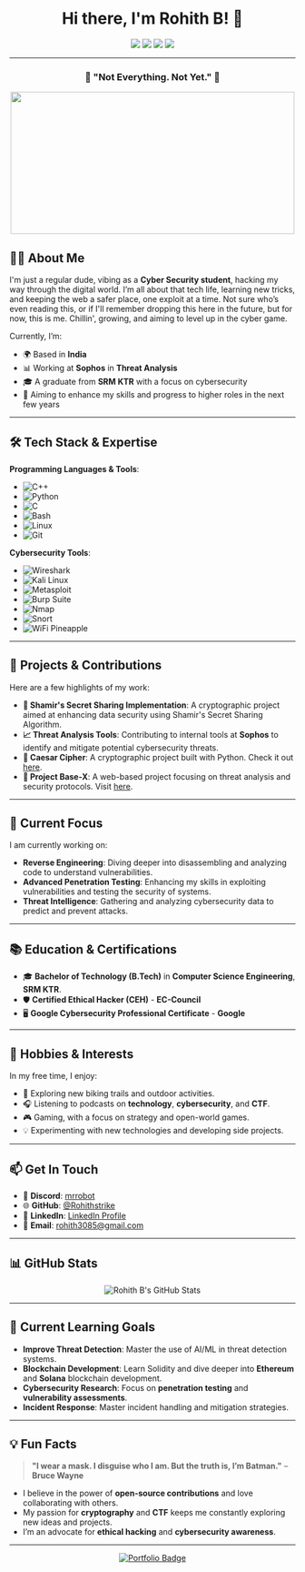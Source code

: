 <h1 align="center">Hi there, I'm Rohith B! 👋</h1>

<p align="center">
  <img src="https://img.shields.io/badge/Developer-💻-purple" />
  <img src="https://img.shields.io/badge/Cyber_Security-🛡️-blueviolet" />
  <img src="https://img.shields.io/badge/Status-Active-green" />
  <img src="https://img.shields.io/badge/Location-India-lightgrey" />
</p>

---

<div align="center">
  <h3>🦇 "Not Everything. Not Yet." 🦇</h3>
  <img src="https://giffiles.alphacoders.com/220/220245.gif" width="500" height="250" />
</div>



## 👨‍💻 About Me
I'm just a regular dude, vibing as a **Cyber Security student**, hacking my way through the digital world. I’m all about that tech life, learning new tricks, and keeping the web a safer place, one exploit at a time. Not sure who’s even reading this, or if I'll remember dropping this here in the future, but for now, this is me. Chillin', growing, and aiming to level up in the cyber game.

Currently, I’m:
- 🌍 Based in **India**
- 📊 Working at **Sophos** in **Threat Analysis**
- 🎓 A graduate from **SRM KTR** with a focus on cybersecurity
- 🎯 Aiming to enhance my skills and progress to higher roles in the next few years

---

## 🛠 Tech Stack & Expertise

**Programming Languages & Tools**:
- ![C++](https://img.shields.io/badge/-C++-00599C?logo=c%2B%2B&logoColor=white)
- ![Python](https://img.shields.io/badge/-Python-3776AB?logo=python&logoColor=white)
- ![C](https://img.shields.io/badge/-C-00599C?logo=c&logoColor=white)
- ![Bash](https://img.shields.io/badge/-Bash-4EAA25?logo=gnu-bash&logoColor=white)
- ![Linux](https://img.shields.io/badge/-Linux-FCC624?logo=linux&logoColor=black)
- ![Git](https://img.shields.io/badge/-Git-F05032?logo=git&logoColor=white)

**Cybersecurity Tools**:
- ![Wireshark](https://img.shields.io/badge/Wireshark-1676C5?logo=wireshark&logoColor=white)
- ![Kali Linux](https://img.shields.io/badge/Kali_Linux-557C99?logo=kali-linux&logoColor=white)
- ![Metasploit](https://img.shields.io/badge/Metasploit-4E4D45?logo=metasploit&logoColor=white)
- ![Burp Suite](https://img.shields.io/badge/Burp_Suite-6E8B3B?logo=burpsuite&logoColor=white)
- ![Nmap](https://img.shields.io/badge/Nmap-00A1D6?logo=nmap&logoColor=white)
- ![Snort](https://img.shields.io/badge/Snort-CC0000?logo=snort&logoColor=white)
- ![WiFi Pineapple](https://img.shields.io/badge/WiFi_Pineapple-003D7C?logo=wifi&logoColor=white)

---

## 🚀 Projects & Contributions
Here are a few highlights of my work:
- **🔐 Shamir's Secret Sharing Implementation**: A cryptographic project aimed at enhancing data security using Shamir's Secret Sharing Algorithm.
- **📈 Threat Analysis Tools**: Contributing to internal tools at **Sophos** to identify and mitigate potential cybersecurity threats.
- **🔐 Caesar Cipher**: A cryptographic project built with Python. Check it out [here](https://rohithstrike.github.io/Caesar-Cipher/).
- **🚀 Project Base-X**: A web-based project focusing on threat analysis and security protocols. Visit [here](https://project-base-x.onrender.com/).

---

## 🎯 Current Focus

I am currently working on:
- **Reverse Engineering**: Diving deeper into disassembling and analyzing code to understand vulnerabilities.
- **Advanced Penetration Testing**: Enhancing my skills in exploiting vulnerabilities and testing the security of systems.
- **Threat Intelligence**: Gathering and analyzing cybersecurity data to predict and prevent attacks.

---

## 📚 Education & Certifications
- 🎓 **Bachelor of Technology (B.Tech)** in **Computer Science Engineering**, **SRM KTR**.
- 🛡️ **Certified Ethical Hacker (CEH)** - **EC-Council**
- 🖥️ **Google Cybersecurity Professional Certificate** - **Google**

---

## 🎨 Hobbies & Interests
In my free time, I enjoy:
- 🚴 Exploring new biking trails and outdoor activities.
- 🎧 Listening to podcasts on **technology**, **cybersecurity**, and **CTF**.
- 🎮 Gaming, with a focus on strategy and open-world games.
- 💡 Experimenting with new technologies and developing side projects.

---

## 📫 Get In Touch

- 💬 **Discord**: [mrrobot](https://discord.com/users/8148935208)
- 🌐 **GitHub**: [@Rohithstrike](https://github.com/Rohithstrike)
- 💼 **LinkedIn**: [LinkedIn Profile](https://www.linkedin.com/in/rohith5803/)
- 📧 **Email**: rohith3085@gmail.com

---

## 📊 GitHub Stats

<p align="center">
  <img src="https://github-readme-stats.vercel.app/api?username=Rohithstrike&show_icons=true&theme=radical&hide_title=true" alt="Rohith B's GitHub Stats" />
</p>

---

## 🌱 Current Learning Goals

- **Improve Threat Detection**: Master the use of AI/ML in threat detection systems.
- **Blockchain Development**: Learn Solidity and dive deeper into **Ethereum** and **Solana** blockchain development.
- **Cybersecurity Research**: Focus on **penetration testing** and **vulnerability assessments**.
- **Incident Response**: Master incident handling and mitigation strategies.

---

## 💡 Fun Facts

> **"I wear a mask. I disguise who I am. But the truth is, I’m Batman."** – **Bruce Wayne**  
- I believe in the power of **open-source contributions** and love collaborating with others.
- My passion for **cryptography** and **CTF** keeps me constantly exploring new ideas and projects.
- I’m an advocate for **ethical hacking** and **cybersecurity awareness**.

---

<p align="center">
  <a href="https://rohithstrike.github.io/work-and-story/" target="_blank">
    <img src="https://img.shields.io/badge/Portfolio-Explore%20My%20Journey-1E90FF?style=for-the-badge&logo=bookmeter&logoColor=white" alt="Portfolio Badge" />
  </a>
</p>
